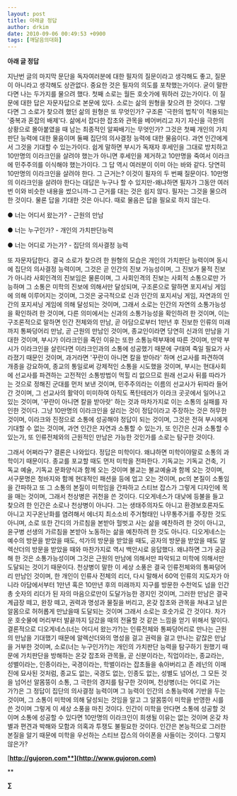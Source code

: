 ```yaml
---
layout: post
title: 아래글 정답
author: drkim
date: 2010-09-06 00:49:53 +0900
tags: [깨달음의대화]
---
```

 **아래 글 정답**



지난번 글의 마지막 문단을 독자여러분에 대한 필자의 질문이라고 생각해도 좋고, 질문이 아니라고 생각해도 상관없다. 중요한 것은 필자의 의도를 포착했는가이다. 굳이 말한다면 나는 두가지를 물으려 했다. 첫째 소로는 월든 호숫가에 뭐하러 갔는가이다. 이 질문에 대한 답은 자문자답으로 본문에 있다. 소로는 삶의 원형을 찾으려 한 것이다. 그렇다면 그 소로가 찾으려 했던 삶의 원형은 또 무엇인가? 구조론 '극한의 법칙'이 적용되는 '중복과 혼잡의 배제'다. 삶에서 잡다한 잡초와 관목을 베어버리고 자기 자신을 극한의 상황으로 몰아붙였을 때 남는 최종적인 알짜배기는 무엇인가? 그것은 첫째 개인의 가치판단 능력에 대한 물음이며 둘째 집단의 의사결정 능력에 대한 물음이다. 과연 인간에게서 그것을 기대할 수 있는가이다. 쉽게 말하면 부시가 독재자 후세인을 그대로 방치하고 10만명의 이라크인을 살려야 했는가 아니면 후세인을 제거하고 10만명을 죽여서 이라크에 민주주의를 이식해야 했는가이다. 그 답 역시 여러분이 이미 아는 바와 같다. 당연히 10만명의 이라크인을 살려야 한다. 그 근거는? 이것이 필자의 두 번째 질문이다. 10만명의 이라크인을 살려야 한다는 대답은 누구나 할 수 있지만-왜냐하면 필자가 그동안 여러번 이와 비슷한 내용을 썼으니까-그 근거를 대는 것은 쉽지 않다. 필자는 그것을 물으려 한 것이다. 물론 답을 기대한 것은 아니다. 때로 물음은 답을 필요로 하지 않는다. 



● 너는 어디서 왔는가? - 근원의 만남
   
● 너는 누구인가? - 개인의 가치판단능력
   
● 너는 어디로 가는가? - 집단의 의사결정 능력 



또 자문자답한다. 결국 소로가 찾으려 한 원형의 모습은 개인의 가치판단 능력이며 동시에 집단의 의사결정 능력이며, 그것은 곧 인간의 진보 가능성이며, 그 진보가 물적 진보가 아니라 사회인격의 진보임은 물론이며, 그 사회인격의 진보는 사회적 소통으로만 가능하며 그 소통은 미학의 진보에 의해서만 달성되며, 구조론으로 말하면 포지셔닝 게임에 의해 이루어지는 것이며, 그것은 궁극적으로 신과 인간의 포지셔닝 게임, 자연과의 인간의 포지셔닝 게임에 의해 달성되는 것이며, 그래서 소로는 인간의 자연의 소통가능성을 확인하려 한 것이며, 다른 의미에서는 신과의 소통가능성을 확인하려 한 것이며, 이는 구조론적으로 말하면 인간 전체와의 만남, 곧 아담으로부터 1만년 후 진보한 인류의 미래까지 통짜덩어리 만남, 곧 근원의 만남인 것이며, 종교인이라면 당연히 신과의 만남을 기대한 것이며, 부시가 이라크인을 죽인 이유는 또한 소통능력부재에 따른 것이며, 만약 부시가 이라크인을 살린다면 이라크인과의 소통에 성공했기 때문에 구태여 죽일 필요가 사라졌기 때문인 것이며, 과거라면 '꾸란이 아니면 칼을 받아라' 하며 선교사를 파견하여 개종을 강요하여, 종교의 통일로써 강제적인 소통을 시도했을 것이며, 부시는 현대사회에 선교사를 파견하는 고전적인 소통방법이 먹힐 리 없으므로 원래 선교사 뒤를 따라가는 것으로 정해진 군대를 먼저 보낸 것이며, 민주주의라는 이름의 선교사가 뒤따라 들어간 것이며, 그 선교사의 활약이 미미하여 아직도 폭탄테러가 이라크 곳곳에서 일어나고 있는 것이며, '꾸란이 아니면 칼을 받아랏' 하는 것과 마차가지로 이는 소통의 실패를 자인한 것이다. 그냥 10만명의 이라크인을 살리는 것이 정답이라고 주장하는 것은 허무한 것이며, 이라크와 진정으로 소통에 성공해야 정답이 되는 것이며, 그것은 전혀 부시에게 기대할 수 없는 것이며, 과연 인간은 자연과 소통할 수 있는가, 또 인간은 신과 소통할 수 있는가, 또 인류전체와의 근원적인 만남은 가능한 것인가를 소로는 탐구한 것이다. 



그래서 어쩌라구? 결론은 나와있다. 정답은 미학이다. 왜냐하면 미학이야말로 소통의 과학이기 때문이다. 종교를 포교할 때도 먼저 미학을 전파한다. 기독교는 기독교 건축, 기독교 예술, 기독교 문화양식과 함께 오는 것이며 불교는 불교예술과 함께 오는 것이며, 서구문명은 청바지와 함께 현대적인 패션을 등에 업고 오는 것이며, pc의 본질이 소통임을 간파하고 또 그 소통의 본질이 미학임을 간파하고 스티브 잡스가 그렇게 디자인에 목을 매는 것이며, 그래서 천상병은 귀천을 쓴 것이다. 디오게네스가 대낮에 등불을 들고 찾으려 한 인간은 소로나 천상병이 아니다. 그는 생태주의자도 아니고 환경보호론자도 아니고 지구온난화를 염려해서 에너지 최소소비 주거형태인 나무통주거를 주장한 것도 아니며, 소로 또한 간디의 가르침을 본받아 헐벗고 사는 삶을 예찬하려 한 것이 아니고, 윤구병 선생의 가르침을 본받아 노동하는 삶을 예찬하려 한 것도 아니다. 디오게네스는 예수의 방문을 받았을 때도, 석가의 방문을 받았을 때도, 공자의 방문을 받았을 때도 알렉산더의 방문을 받았을 때와 마찬가지로 역시 백안시로 응답했다. 왜냐하면 그가 궁금해 한 것은 소통가능성이며 그것은 근원의 만남에 의해서만 파악되고 미학에 의해서만 도달되는 것이기 때문이다. 천상병이 말한 이 세상 소풍은 결국 인류전체와의 통짜덩어리 만남인 것이며, 한 개인이 인류사 전체의 리더, 다시 말해서 60억 인류의 지도자가 아니라 아담에서부터 1만년 혹은 10만년 후의 미래까지 지구를 방문한 수천억도 넘을 인간 총 숫자의 리더가 된 자의 마음으로만이 도달가능한 경지인 것이며, 그러한 만남은 결국 계급장 떼고, 완장 떼고, 권력과 명성과 물질을 버리고, 온갖 잡초와 관목을 쳐내고 남은 알몸으로 허허롭게 만났을때 도달되는 것이며 그래서 소로는 호숫가로 간 것이다. 차가운 호숫물에 머리부터 발끝까지 담갔을 때의 전율할 것 같은 느낌을 얻기 위해서 말이다. 결론적으로 디오게네스(너는 어디서 왔는가?)는 인류전체와 통짜덩어리로 만나는 근원의 만남을 기대했기 때문에 알렉산더와의 명성을 걸고 권력을 걸고 만나는 같잖은 만남을 거부한 것이며, 소로(너는 누구인가?)는 개인의 가치판단 능력을 탐구하기 원했기 때문에 가치판단을 방해하는 온갖 잡초와 관목들, 곧 신분이라는, 직업이라는, 종교라는, 성별이라는, 인종이라는, 국경이라는, 학벌이라는 잡초들을 솎아버리고 존 레넌의 이매진에 묘사된 것처럼, 종교도 없는, 국경도 없는, 인종도 없는, 성별도 넘어선, 그 모든 것을 넘어선 알몸뚱이 소통, 그 극한의 경지를 탐구한 것이며, 천상병(너는 어디로 가는가?)은 그 정답이 집단의 의사결정 능력이며 그 능력이 인간의 소통능력에 기반을 두는 것이며, 그 소통이 미학에 의해 달성되는 것임을 알고 그 알몸뚱이 미학을 반영한 시를 쓴 것이며 그렇게 이 세상 소풍을 마친 것이다. 인간이 미학을 안다면 소통에 성공할 것이며 소통에 성공할 수 있다면 10만명의 이라크인이 희생될 이유는 없는 것이며 온갖 차별과 편견과 박해와 모함과 의혹과 투쟁도 불필요한 것이다. 인간은 본능적으로 그러한 본질을 알기 때문에 미학을 우선하는 스티브 잡스의 아이폰을 사들이는 것이다. 그렇지 않은가? 





[**http://gujoron.com**](http://www.gujoron.com)**
  
**

**∑**